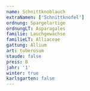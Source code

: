 ```yaml
---
name: Schnittknoblauch
extraNamen: ['Schnittknofel']
ordnung: Spargelartige
ordnungLT: Asparagales
familie: Lauchgewächse
familieLT: Alliaceae
gattung: Allium
art: tuberosum
staude: false
preis: B
jahr: '1'
winter: true
karlsgarten: false
---
```

